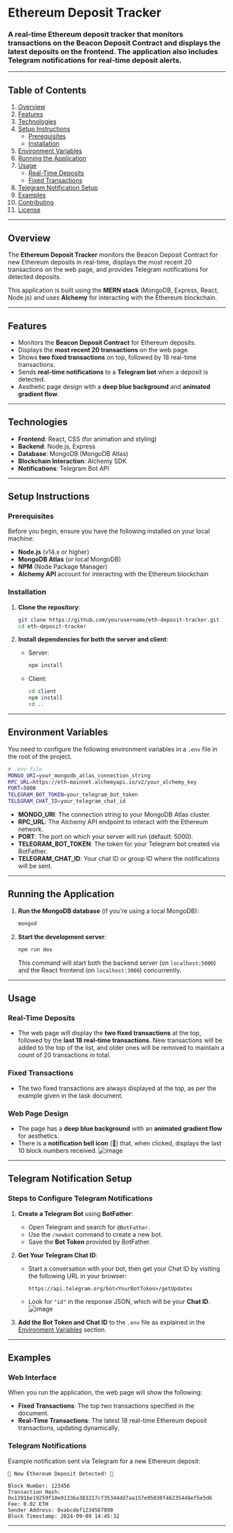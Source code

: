 # Ethereum Deposit Tracker

### A real-time Ethereum deposit tracker that monitors transactions on the Beacon Deposit Contract and displays the latest deposits on the frontend. The application also includes Telegram notifications for real-time deposit alerts.

---

## Table of Contents

1. [Overview](#overview)
2. [Features](#features)
3. [Technologies](#technologies)
4. [Setup Instructions](#setup-instructions)
   - [Prerequisites](#prerequisites)
   - [Installation](#installation)
5. [Environment Variables](#environment-variables)
6. [Running the Application](#running-the-application)
7. [Usage](#usage)
   - [Real-Time Deposits](#real-time-deposits)
   - [Fixed Transactions](#fixed-transactions)
8. [Telegram Notification Setup](#telegram-notification-setup)
9. [Examples](#examples)
10. [Contributing](#contributing)
11. [License](#license)

---

## Overview

The **Ethereum Deposit Tracker** monitors the Beacon Deposit Contract for new Ethereum deposits in real-time, displays the most recent 20 transactions on the web page, and provides Telegram notifications for detected deposits.

This application is built using the **MERN stack** (MongoDB, Express, React, Node.js) and uses **Alchemy** for interacting with the Ethereum blockchain.

---

## Features

- Monitors the **Beacon Deposit Contract** for Ethereum deposits.
- Displays the **most recent 20 transactions** on the web page.
- Shows **two fixed transactions** on top, followed by 18 real-time transactions.
- Sends **real-time notifications** to a **Telegram bot** when a deposit is detected.
- Aesthetic page design with a **deep blue background** and **animated gradient flow**.

---

## Technologies

- **Frontend**: React, CSS (for animation and styling)
- **Backend**: Node.js, Express
- **Database**: MongoDB (MongoDB Atlas)
- **Blockchain Interaction**: Alchemy SDK
- **Notifications**: Telegram Bot API

---

## Setup Instructions

### Prerequisites

Before you begin, ensure you have the following installed on your local machine:

- **Node.js** (v14.x or higher)
- **MongoDB Atlas** (or local MongoDB)
- **NPM** (Node Package Manager)
- **Alchemy API** account for interacting with the Ethereum blockchain

### Installation

1. **Clone the repository**:

   ```bash
   git clone https://github.com/yourusername/eth-deposit-tracker.git
   cd eth-deposit-tracker
   ```

2. **Install dependencies for both the server and client**:

   - Server:
     ```bash
     npm install
     ```

   - Client:
     ```bash
     cd client
     npm install
     cd ..
     ```

---

## Environment Variables

You need to configure the following environment variables in a `.env` file in the root of the project.

```bash
# .env file
MONGO_URI=your_mongodb_atlas_connection_string
RPC_URL=https://eth-mainnet.alchemyapi.io/v2/your_alchemy_key
PORT=5000
TELEGRAM_BOT_TOKEN=your_telegram_bot_token
TELEGRAM_CHAT_ID=your_telegram_chat_id
```

- **MONGO_URI**: The connection string to your MongoDB Atlas cluster.
- **RPC_URL**: The Alchemy API endpoint to interact with the Ethereum network.
- **PORT**: The port on which your server will run (default: 5000).
- **TELEGRAM_BOT_TOKEN**: The token for your Telegram bot created via BotFather.
- **TELEGRAM_CHAT_ID**: Your chat ID or group ID where the notifications will be sent.

---

## Running the Application

1. **Run the MongoDB database** (if you're using a local MongoDB):

   ```bash
   mongod
   ```

2. **Start the development server**:

   ```bash
   npm run dev
   ```

   This command will start both the backend server (on `localhost:5000`) and the React frontend (on `localhost:3000`) concurrently.

---

## Usage

### Real-Time Deposits

- The web page will display the **two fixed transactions** at the top, followed by the **last 18 real-time transactions**. New transactions will be added to the top of the list, and older ones will be removed to maintain a count of 20 transactions in total.

### Fixed Transactions

- The two fixed transactions are always displayed at the top, as per the example given in the task document.

### Web Page Design

- The page has a **deep blue background** with an **animated gradient flow** for aesthetics.
- There is a **notification bell icon** (🔔) that, when clicked, displays the last 10 block numbers received.
![image](https://github.com/user-attachments/assets/fa1f9dcd-ea96-46d0-b8d4-2f815bd6b82a)

---

## Telegram Notification Setup

### Steps to Configure Telegram Notifications

1. **Create a Telegram Bot** using **BotFather**:
   - Open Telegram and search for `@BotFather`.
   - Use the `/newbot` command to create a new bot.
   - Save the **Bot Token** provided by BotFather.

2. **Get Your Telegram Chat ID**:
   - Start a conversation with your bot, then get your Chat ID by visiting the following URL in your browser:
     ```
     https://api.telegram.org/bot<YourBotToken>/getUpdates
     ```
   - Look for `"id"` in the response JSON, which will be your **Chat ID**.
![image](https://github.com/user-attachments/assets/ff9256bb-73bd-4ecd-999d-c86fb11452c8)

3. **Add the Bot Token and Chat ID** to the `.env` file as explained in the [Environment Variables](#environment-variables) section.

---

## Examples

### Web Interface

When you run the application, the web page will show the following:

- **Fixed Transactions**: The top two transactions specified in the document.
- **Real-Time Transactions**: The latest 18 real-time Ethereum deposit transactions, updating dynamically.

### Telegram Notifications

Example notification sent via Telegram for a new Ethereum deposit:

```
🚀 New Ethereum Deposit Detected! 🚀

Block Number: 123456
Transaction Hash: 0x1391be19259f10e01336a383217cf35344dd7aa157e95030f46235448ef5e5d6
Fee: 0.02 ETH
Sender Address: 0xabcdef1234567890
Block Timestamp: 2024-09-09 14:45:32
```

---

